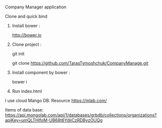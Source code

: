  Company Manager application

 Clone and quick bind 

  1. Install bower :
    
     http://bower.io

  2. Clone project :
 
     git init
       
     git clone https://github.com/TarasTymoshchuk/CompanyManage.git

  3. Install component by bower :
     
     bower i

  4. Run index.html
  
  I use cloud Mango DB. Resource https://mlab.com/
  
  Items of data base:
  https://api.mongolab.com/api/1/databases/grbdb/collections/organizations?apiKey=umQLTHlfoM-UB68t6YdiiCzRDByzOUQg